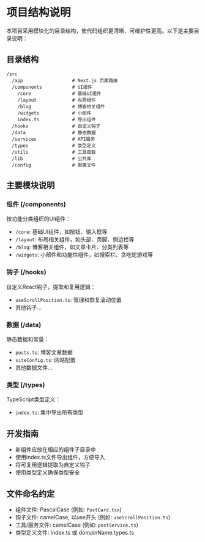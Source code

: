 # 项目结构说明

本项目采用模块化的目录结构，使代码组织更清晰、可维护性更高。以下是主要目录说明：

## 目录结构

```
/src
  /app                  # Next.js 页面路由
  /components           # UI组件
    /core               # 基础UI组件
    /layout             # 布局组件
    /blog               # 博客相关组件
    /widgets            # 小部件
    index.ts            # 导出组件
  /hooks                # 自定义钩子
  /data                 # 静态数据
  /services             # API服务
  /types                # 类型定义
  /utils                # 工具函数
  /lib                  # 公共库
  /config               # 配置文件
```

## 主要模块说明

### 组件 (/components)

按功能分类组织的UI组件：
- `/core`: 基础UI组件，如按钮、输入框等
- `/layout`: 布局相关组件，如头部、页脚、侧边栏等
- `/blog`: 博客相关组件，如文章卡片、分类列表等
- `/widgets`: 小部件和功能性组件，如搜索栏、贪吃蛇游戏等

### 钩子 (/hooks)

自定义React钩子，提取和复用逻辑：
- `useScrollPosition.ts`: 管理和恢复滚动位置
- 其他钩子...

### 数据 (/data)

静态数据和常量：
- `posts.ts`: 博客文章数据
- `siteConfig.ts`: 网站配置
- 其他数据文件...

### 类型 (/types)

TypeScript类型定义：
- `index.ts`: 集中导出所有类型

## 开发指南

- 新组件应放在相应的组件子目录中
- 使用index.ts文件导出组件，方便导入
- 将可复用逻辑提取为自定义钩子
- 使用类型定义确保类型安全

## 文件命名约定

- 组件文件: PascalCase (例如: `PostCard.tsx`)
- 钩子文件: camelCase, 以use开头 (例如: `useScrollPosition.ts`)
- 工具/服务文件: camelCase (例如: `postService.ts`)
- 类型定义文件: index.ts 或 domainName.types.ts 